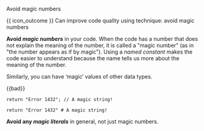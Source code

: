 <span id="title">Avoid magic numbers</span>

<span id="prereqs"></span>

<span id="outcomes">{{ icon_outcome }} Can improve code quality using technique: avoid magic numbers </span>

<div id="body">

**Avoid _magic numbers_** in your code. When the code has a number that does not explain the meaning of the number, it is called a "magic number" (as in "the number appears as if by magic"). Using a <tooltip content="e.g., `PI`">_named constant_</tooltip> makes the code easier to understand because the name tells us more about the meaning of the number.

<box>

<div class="alt-java">

<include src="example-java.md" />

</div>
<div class="alt-python">

<include src="example-python.md" />

</div>

</box>

Similarly, you can have ‘magic’ values of other data types.

<box>

{{bad}}

<div class="alt-java">

```java{.no-line-numbers}
return "Error 1432"; // A magic string!
```

</div>
<div class="alt-python">

```python{.no-line-numbers}
return "Error 1432" # A magic string!
```

</div>

</box>

**Avoid any _magic literals_** in general, not just magic numbers.
</div>

<div id="extras">
</div>
